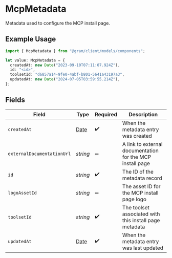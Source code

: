 # McpMetadata

Metadata used to configure the MCP install page.

## Example Usage

```typescript
import { McpMetadata } from "@gram/client/models/components";

let value: McpMetadata = {
  createdAt: new Date("2023-09-10T07:11:07.924Z"),
  id: "<id>",
  toolsetId: "d6857a14-9fe0-4abf-b801-5641a43197a3",
  updatedAt: new Date("2024-07-05T03:59:55.214Z"),
};
```

## Fields

| Field                                                                                         | Type                                                                                          | Required                                                                                      | Description                                                                                   |
| --------------------------------------------------------------------------------------------- | --------------------------------------------------------------------------------------------- | --------------------------------------------------------------------------------------------- | --------------------------------------------------------------------------------------------- |
| `createdAt`                                                                                   | [Date](https://developer.mozilla.org/en-US/docs/Web/JavaScript/Reference/Global_Objects/Date) | :heavy_check_mark:                                                                            | When the metadata entry was created                                                           |
| `externalDocumentationUrl`                                                                    | *string*                                                                                      | :heavy_minus_sign:                                                                            | A link to external documentation for the MCP install page                                     |
| `id`                                                                                          | *string*                                                                                      | :heavy_check_mark:                                                                            | The ID of the metadata record                                                                 |
| `logoAssetId`                                                                                 | *string*                                                                                      | :heavy_minus_sign:                                                                            | The asset ID for the MCP install page logo                                                    |
| `toolsetId`                                                                                   | *string*                                                                                      | :heavy_check_mark:                                                                            | The toolset associated with this install page metadata                                        |
| `updatedAt`                                                                                   | [Date](https://developer.mozilla.org/en-US/docs/Web/JavaScript/Reference/Global_Objects/Date) | :heavy_check_mark:                                                                            | When the metadata entry was last updated                                                      |